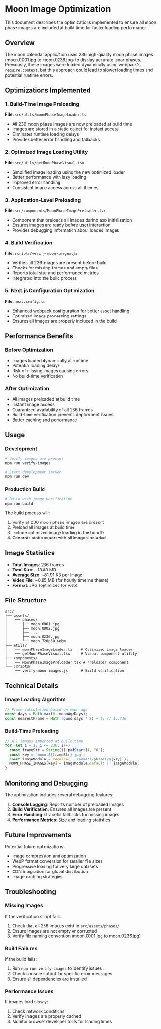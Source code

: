 # Moon Image Optimization

This document describes the optimizations implemented to ensure all moon phase images are included at build time for faster loading performance.

## Overview

The moon calendar application uses 236 high-quality moon phase images (moon.0001.jpg to moon.0236.jpg) to display accurate lunar phases. Previously, these images were loaded dynamically using webpack's `require.context`, but this approach could lead to slower loading times and potential runtime errors.

## Optimizations Implemented

### 1. Build-Time Image Preloading

**File**: `src/utils/moonPhaseImageLoader.ts`

- All 236 moon phase images are now preloaded at build time
- Images are stored in a static object for instant access
- Eliminates runtime loading delays
- Provides better error handling and fallbacks

### 2. Optimized Image Loading Utility

**File**: `src/utils/getMoonPhaseVisual.tsx`

- Simplified image loading using the new optimized loader
- Better performance with lazy loading
- Improved error handling
- Consistent image access across all themes

### 3. Application-Level Preloading

**File**: `src/components/MoonPhaseImagePreloader.tsx`

- Component that preloads all images during app initialization
- Ensures images are ready before user interaction
- Provides debugging information about loaded images

### 4. Build Verification

**File**: `scripts/verify-moon-images.js`

- Verifies all 236 images are present before build
- Checks for missing frames and empty files
- Reports total size and performance metrics
- Integrated into the build process

### 5. Next.js Configuration Optimization

**File**: `next.config.ts`

- Enhanced webpack configuration for better asset handling
- Optimized image processing settings
- Ensures all images are properly included in the build

## Performance Benefits

### Before Optimization
- Images loaded dynamically at runtime
- Potential loading delays
- Risk of missing images causing errors
- No build-time verification

### After Optimization
- All images preloaded at build time
- Instant image access
- Guaranteed availability of all 236 frames
- Build-time verification prevents deployment issues
- Better caching and performance

## Usage

### Development
```bash
# Verify images are present
npm run verify-images

# Start development server
npm run dev
```

### Production Build
```bash
# Build with image verification
npm run build
```

The build process will:
1. Verify all 236 moon phase images are present
2. Preload all images at build time
3. Include optimized image loading in the bundle
4. Generate static export with all images included

## Image Statistics

- **Total Images**: 236 frames
- **Total Size**: ~18.88 MB
- **Average Size**: ~81.91 KB per image
- **Video File**: ~0.85 MB (for hourly timeline theme)
- **Format**: JPG (optimized for web)

## File Structure

```
src/
├── assets/
│   └── phases/
│       ├── moon.0001.jpg
│       ├── moon.0002.jpg
│       ├── ...
│       ├── moon.0236.jpg
│       └── moon_720p30.webm
├── utils/
│   ├── moonPhaseImageLoader.ts    # Optimized image loader
│   └── getMoonPhaseVisual.tsx     # Visual component utility
├── components/
│   └── MoonPhaseImagePreloader.tsx # Preloader component
└── scripts/
    └── verify-moon-images.js      # Build verification
```

## Technical Details

### Image Loading Algorithm
```typescript
// Frame calculation based on moon age
const days = Math.max(0, moonAgeDays);
const nearestFrame = Math.round(days * 8) + 1; // 1..236
```

### Build-Time Preloading
```typescript
// All images imported at build time
for (let i = 1; i <= 236; i++) {
  const frameStr = String(i).padStart(4, "0");
  const key = `moon.${frameStr}.jpg`;
  const imageModule = require(`../assets/phases/${key}`);
  MOON_PHASE_IMAGES[key] = imageModule.default || imageModule;
}
```

## Monitoring and Debugging

The optimization includes several debugging features:

1. **Console Logging**: Reports number of preloaded images
2. **Build Verification**: Ensures all images are present
3. **Error Handling**: Graceful fallbacks for missing images
4. **Performance Metrics**: Size and loading statistics

## Future Improvements

Potential future optimizations:
- Image compression and optimization
- WebP format conversion for smaller file sizes
- Progressive loading for very large datasets
- CDN integration for global distribution
- Image caching strategies

## Troubleshooting

### Missing Images
If the verification script fails:
1. Check that all 236 images exist in `src/assets/phases/`
2. Ensure images are not empty or corrupted
3. Verify file naming convention (moon.0001.jpg to moon.0236.jpg)

### Build Failures
If the build fails:
1. Run `npm run verify-images` to identify issues
2. Check console output for specific error messages
3. Ensure all dependencies are installed

### Performance Issues
If images load slowly:
1. Check network conditions
2. Verify images are properly cached
3. Monitor browser developer tools for loading times
